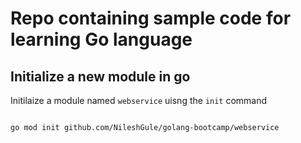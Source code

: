 # Repo containing sample code for learning Go language

## Initialize a new module in go

Initilaize a module named `webservice` uisng the `init` command

```code

go mod init github.com/NileshGule/golang-bootcamp/webservice

```
